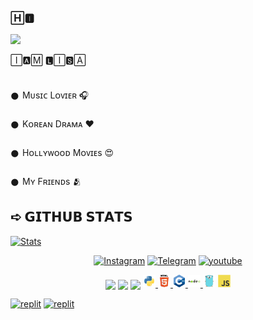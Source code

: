 ### 🄷🅸︎  

<img src="https://te.legra.ph/file/23558be9b42169a90c592.gif" width="240px">




🄸🅰︎🄼 🅻︎🄸🆂︎🄰 


##
𒊹︎︎︎ Mᴜsɪᴄ Lᴏᴠɪᴇʀ 🎧 

𒊹︎︎︎ Kᴏʀᴇᴀɴ Dʀᴀᴍᴀ ❤️ 

𒊹︎︎︎ Hᴏʟʟʏᴡᴏᴏᴅ Mᴏᴠɪᴇs 😍
 
𒊹︎︎︎ Mʏ Fʀɪᴇɴᴅs 🫂
##

## ➪ 𝗚𝗜𝗧𝗛𝗨𝗕 𝗦𝗧𝗔𝗧𝗦
[![Stats](https://github-readme-stats.vercel.app/api?username=LISA-KOREA&hide=prs&count_public=true&show_icons=true&theme=algolia)](https://github.com/anuraghazra/github-readme-stats)
</p>
<p align="center">
<a href="https://www.instagram.com/mrk_yt_"><img alt="Instagram" src="https://img.shields.io/badge/Mrk_YT_-%23E4405F.svg?&style=for-the-badge&logo=Instagram&logoColor=white"/></a>
<a href="https://t.me/PR0FESS0R_99"><img alt="Telegram" src="https://img.shields.io/badge/PR0FESS0R_99-2CA5E0?style=for-the-badge&logo=telegram&logoColor=white"/></a>
<a href="https://youtube.com/c/MoTech_YT"><img alt="youtube" src="https://img.shields.io/youtube/channel/subscribers/UCmGBpXoM-OEm-FacOccVKgQ?V?label=Subscribers&style=for-the-badge&logo=youtube&logoColor=red"/></a>
</p>
<p align="center">
<img src="https://github-readme-stats.vercel.app/api?username=PR0FESS0R-99&theme=highcontrast" align="center">
<img src="https://github-readme-streak-stats.herokuapp.com?user=PR0FESS0R-99&theme=tokyonight" align="center">
<img src="https://github-readme-stats.vercel.app/api/top-langs/?username=PR0FESS0R-99&layout=compact&theme=tokyonight" align="center">
    <a href="https://www.python.org" target="_blank"> <img src="https://raw.githubusercontent.com/devicons/devicon/master/icons/python/python-original.svg" alt="python" width="20" height="20"/> </a>
    <a href="https://www.w3.org/html/" target="_blank"> <img src="https://raw.githubusercontent.com/devicons/devicon/master/icons/html5/html5-original-wordmark.svg" alt="html5" width="20" height="20"/> </a>
    <a href="https://www.w3schools.com/cpp/" target="_blank"> <img src="https://raw.githubusercontent.com/devicons/devicon/master/icons/cplusplus/cplusplus-original.svg" alt="cplusplus" width="20" height="20"/> </a>
    <a href="https://nodejs.org" target="_blank"> <img src="https://raw.githubusercontent.com/devicons/devicon/master/icons/nodejs/nodejs-original-wordmark.svg" alt="nodejs" width="20" height="20"/> </a> 
    <a href="https://golang.org/" target="_blank"> <img src="https://raw.githubusercontent.com/devicons/devicon/master/icons/go/go-original.svg" alt="Go" width="20px" height="20" /></a>
    <a href="https://www.w3schools.com/js/" target="_blank"> <img src="https://raw.githubusercontent.com/devicons/devicon/master/icons/javascript/javascript-original.svg" alt="JavaScript" width="20px" height="20" /></a>
</p>
<a href="https://instagram.com/lalalalisa_m?igshid=YmMyMTA2M2Y="><img alt="replit" src="https://img.shields.io/badge/-Instagram-pink?style=for-the-badge&logo=instagram&logoColor=white"/></a> <a href="https://t.me/LISA_FAN_LK"><img alt="replit" src="https://img.shields.io/badge/-Telegram-blue?style=for-the-badge&logo=telegram&logoColor=white"/></a>

